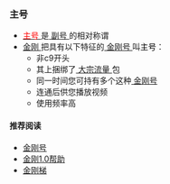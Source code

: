 ### 主号
- [<font color="Red"> 主号 </font>](https://a2zitpro.github.io/web/mainkkid)是[ 副号 ](https://a2zitpro.github.io/web/副号)的相对称谓
- [ 金刚 ](https://a2zitpro.github.io/web/a2zitpro)把具有以下特征的[ 金刚号 ](https://a2zitpro.github.io/web/kkid)叫<font color="Black">主号</font>：
  - 非c9开头
  - 其上捆绑了[ 大宗流量 ](https://a2zitpro.github.io/web/大宗流量)包
  - 同一时间您可持有多个这种[ 金刚号 ](https://a2zitpro.github.io/web/kkid)
  - 连通后供您播放视频
  - 使用频率高


#### 推荐阅读

- [金刚号](https://a2zitpro.github.io/web/list_kkid)
- [金刚1.0帮助](https://a2zitpro.github.io/web/list_helpkkvpn1.0)
- [金刚梯](https://a2zitpro.github.io/web/dlb)
